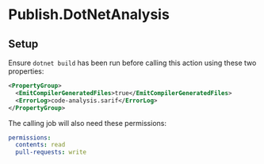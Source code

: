 # Publish.DotNetAnalysis
## Setup
Ensure `dotnet build` has been run before calling this action using these two properties:
```xml
<PropertyGroup>
  <EmitCompilerGeneratedFiles>true</EmitCompilerGeneratedFiles>
  <ErrorLog>code-analysis.sarif</ErrorLog>
</PropertyGroup>
```

The calling job will also need these permissions:
```yml
permissions:
  contents: read
  pull-requests: write
```